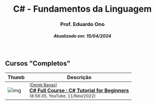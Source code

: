 
<h1 align="center">C# - Fundamentos da Linguagem</h1>

<h3 align="center">Prof. Eduardo Ono</h3>

<h5 align="center">Atualizado em: 15/04/2024</h5>

&nbsp;

## Cursos "Completos"

| Thumb | Descrição |
| --- | --- |
| ![img](https://img.youtube.com/vi/M5ugY7fWydE/default.jpg) | <sup>[[Derek Banas]]</sup><br>[__C# Full Course : C# Tutorial for Beginners__](https://www.youtube.com/watch?v=M5ugY7fWydE)<br><sub>(8:58:35, YouTube, 11/Nov/2022)</sub> |

&nbsp;

[Derek Banas]: https://www.youtube.com/@derekbanas
